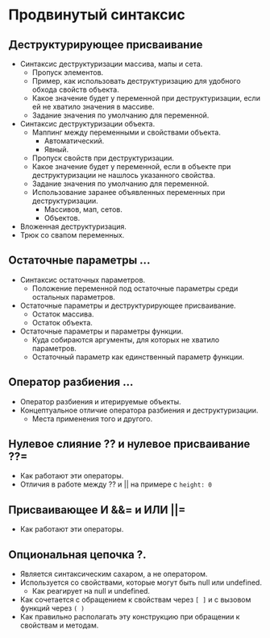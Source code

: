 # Продвинутый синтаксис

## Деструктурирующее присваивание

* Синтаксис деструктуризации массива, мапы и сета.
  * Пропуск элементов.
  * Пример, как использовать деструктуризацию для удобного обхода свойств объекта.
  * Какое значение будет у переменной при деструктуризации, если ей не хватило значения в массиве.
  * Задание значения по умолчанию для переменной.
* Синтаксис деструктуризации объекта.
  * Маппинг между переменными и свойствами объекта.
    * Автоматический.
    * Явный.
  * Пропуск свойств при деструктуризации.
  * Какое значение будет у переменной, если в объекте при деструктуризации не нашлось указанного свойства.
  * Задание значения по умолчанию для переменной.
  * Использование заранее объявленных переменных при деструктуризации.
    * Массивов, мап, сетов.
    * Объектов.
* Вложенная деструктуризация.
* Трюк со свапом переменных.



## Остаточные параметры ...

* Синтаксис остаточных параметров.
  * Положение переменной под остаточные параметры среди остальных параметров.
* Остаточные параметры и деструктурирующее присваивание.
  * Остаток массива.
  * Остаток объекта.
* Остаточные параметры и параметры функции.
  * Куда собираются аргументы, для которых не хватило параметров.
  * Остаточный параметр как единственный параметр функции.



## Оператор разбиения ...

* Оператор разбиения и итерируемые объекты.
* Концептуальное отличие оператора разбиения и деструктуризации.
  * Места применения того и другого.



## Нулевое слияние ?? и нулевое присваивание ??=

* Как работают эти операторы.
* Отличия в работе между ?? и || на примере с `height: 0`



## Присваивающее И &&= и ИЛИ ||=

* Как работают эти операторы.



## Опциональная цепочка ?.

* Является синтаксическим сахаром, а не оператором.
* Используется со свойствами, которые могут быть null или undefined.
  * Как реагирует на null и undefined.
* Как сочетается с обращением к свойствам через `[ ]` и с вызовом функций через `( )`
* Как правильно располагать эту конструкцию при обращении к свойствам и методам.
